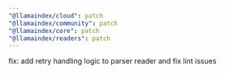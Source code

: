 ```yaml
---
"@llamaindex/cloud": patch
"@llamaindex/community": patch
"@llamaindex/core": patch
"@llamaindex/readers": patch
---
```


fix: add retry handling logic to parser reader and fix lint issues
